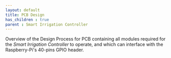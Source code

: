 ```yaml
---
layout: default
title: PCB Design
has_children : true
parent : Smart Irrigation Controller
---
```


Overview of the Design Process for PCB containing all modules required for the *Smart Irrigation Controller* to operate, and which can interface with the Raspberry-Pi's 40-pins GPIO header.

